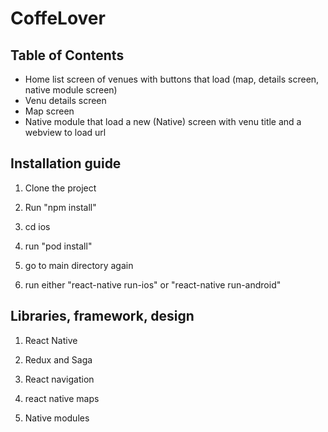 # CoffeLover

## Table of Contents

* Home list screen of venues with buttons that load (map, details screen, native module screen)
* Venu details screen
* Map screen
* Native module that load a new (Native) screen with venu title and a webview to load url

## Installation guide

1. Clone the project

2. Run "npm install"

3. cd ios

4. run "pod install"

5. go to main directory again

6. run either "react-native run-ios" or "react-native run-android"


## Libraries, framework, design

1. React Native

2. Redux and Saga

3. React navigation

4. react native maps

5. Native modules

